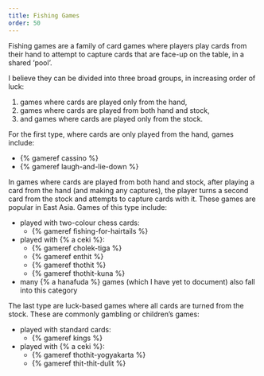 ```yaml
---
title: Fishing Games
order: 50
---
```


<p class="lead">
Fishing games are a family of card games where players play cards from their hand to attempt to capture cards that are face-up on the table, in a shared ‘pool’.
</p>

I believe they can be divided into three broad groups, in increasing order of luck:

1. games where cards are played only from the hand,
2. games where cards are played from both hand and stock,
3. and games where cards are played only from the stock.

For the first type, where cards are only played from the hand, games include:

- {% gameref cassino %}
- {% gameref laugh-and-lie-down %}

In games where cards are played from both hand and stock, after playing a card from the hand (and making any captures), the player turns a second card from the stock and attempts to capture cards with it. These games are popular in East Asia. Games of this type include:

- played with two-colour chess cards: 
    - {% gameref fishing-for-hairtails %}
- played with {% a ceki %}:
    - {% gameref cholek-tiga %}
    - {% gameref enthit %}
    - {% gameref thothit %}
    - {% gameref thothit-kuna %}
- many {% a hanafuda %} games (which I have yet to document) also fall into this category

The last type are luck-based games where all cards are turned from the stock.  These are commonly gambling or children’s games:

- played with standard cards:
    - {% gameref kings %}
- played with {% a ceki %}:
    - {% gameref thothit-yogyakarta %}
    - {% gameref thit-thit-dulit %}

<!--
To be included:
@NotesOnFishing:
- Tenteret
- Babochka
- Konchinka
- Zing
- Scopa
- Scopone
- Cicera
- Scarabocion
- Cirulla
- Pishti
- Basra
- Ashush
- Kontsina/Pastra
- Tablanette
- Tablić
- Pilei Swip/Sweep/Whip/Sip/Sweep
- Zwicker
- Casino
- Cau Robat
- Cuarenta
@SwaziCasino
- Karusell
-->
